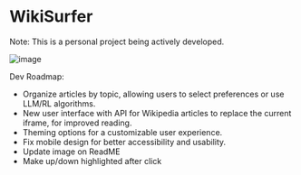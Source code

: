 # WikiSurfer

Note: This is a personal project being actively developed.


![image](https://github.com/azariak/WikiSurfer/assets/20154709/ea49ab44-122f-4a26-a4c3-2f174f80bffa)

Dev Roadmap:
- Organize articles by topic, allowing users to select preferences or use LLM/RL algorithms.
- New user interface with API for Wikipedia articles to replace the current iframe, for improved reading.
- Theming options for a customizable user experience.
- Fix mobile design for better accessibility and usability.
- Update image on ReadME
- Make up/down highlighted after click
